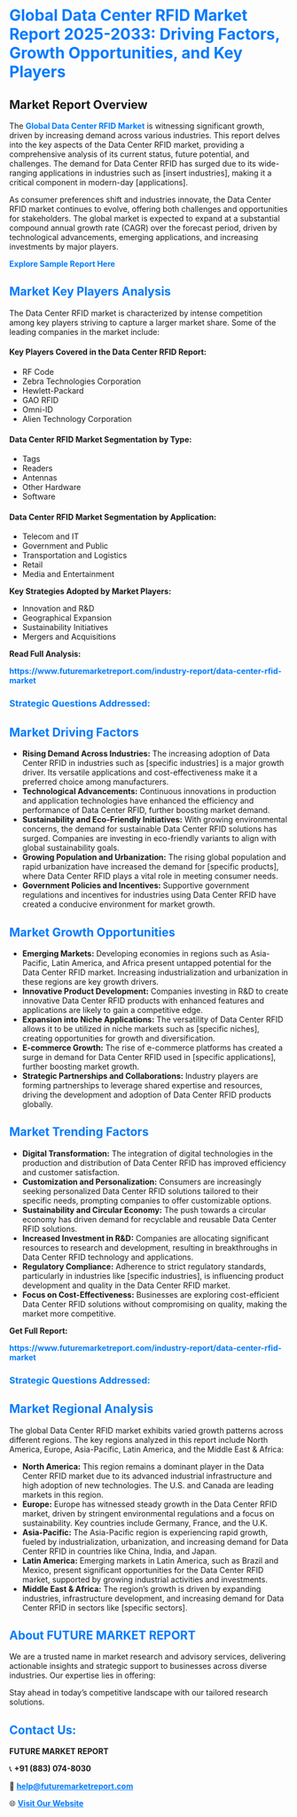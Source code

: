 <h1 style="color: #007BFF;">Global Data Center RFID Market Report 2025-2033: Driving Factors, Growth Opportunities, and Key Players</h1>

<section id="overview">
<h2>Market Report Overview</h2>
<p>The <a href="https://www.futuremarketreport.com/industry-report/data-center-rfid-market" style="color: #007BFF; text-decoration: none;"><strong>Global Data Center RFID Market</strong></a> is witnessing significant growth, driven by increasing demand across various industries. This report delves into the key aspects of the Data Center RFID market, providing a comprehensive analysis of its current status, future potential, and challenges. The demand for Data Center RFID has surged due to its wide-ranging applications in industries such as [insert industries], making it a critical component in modern-day [applications].</p>
<p>As consumer preferences shift and industries innovate, the Data Center RFID market continues to evolve, offering both challenges and opportunities for stakeholders. The global market is expected to expand at a substantial compound annual growth rate (CAGR) over the forecast period, driven by technological advancements, emerging applications, and increasing investments by major players.</p>
</section>

<section id="overview">
<p><a href="https://www.futuremarketreport.com/request-sample/reportId=43191" style="color: #007BFF; text-decoration: none;"><strong>Explore Sample Report Here</strong></a></p>
</section>

<section id="key-players">
<h2 style="color: #007BFF;">Market Key Players Analysis</h2>
<p>The Data Center RFID market is characterized by intense competition among key players striving to capture a larger market share. Some of the leading companies in the market include:</p>
<h4>Key Players Covered in the Data Center RFID Report:</h4>
<ul><li>RF Code</li><li>Zebra Technologies Corporation</li><li>Hewlett-Packard</li><li>GAO RFID</li><li>Omni-ID</li><li>Alien Technology Corporation</li></ul>
<h4>Data Center RFID Market Segmentation by Type:</h4>
<ul><li>Tags</li><li>Readers</li><li>Antennas</li><li>Other Hardware</li><li>Software</li></ul>

<h4>Data Center RFID Market Segmentation by Application:</h4>
<ul><li>Telecom and IT</li><li>Government and Public</li><li>Transportation and Logistics</li><li>Retail</li><li>Media and Entertainment</li></ul>
<p><strong>Key Strategies Adopted by Market Players:</strong></p>
<ul>
<li>Innovation and R&D</li>
<li>Geographical Expansion</li>
<li>Sustainability Initiatives</li>
<li>Mergers and Acquisitions</li>
</ul>
</section>

<section>
<p><strong>Read Full Analysis: </strong></p><a href="https://www.futuremarketreport.com/industry-report/data-center-rfid-market" style="color: #007BFF; text-decoration: none;"><strong>https://www.futuremarketreport.com/industry-report/data-center-rfid-market</strong></a>
<h3 style="color: #007BFF;">Strategic Questions Addressed:</h3>
</section>

<section id="driving-factors">
<h2 style="color: #007BFF;">Market Driving Factors</h2>
<ul>
<li><strong>Rising Demand Across Industries:</strong> The increasing adoption of Data Center RFID in industries such as [specific industries] is a major growth driver. Its versatile applications and cost-effectiveness make it a preferred choice among manufacturers.</li>
<li><strong>Technological Advancements:</strong> Continuous innovations in production and application technologies have enhanced the efficiency and performance of Data Center RFID, further boosting market demand.</li>
<li><strong>Sustainability and Eco-Friendly Initiatives:</strong> With growing environmental concerns, the demand for sustainable Data Center RFID solutions has surged. Companies are investing in eco-friendly variants to align with global sustainability goals.</li>
<li><strong>Growing Population and Urbanization:</strong> The rising global population and rapid urbanization have increased the demand for [specific products], where Data Center RFID plays a vital role in meeting consumer needs.</li>
<li><strong>Government Policies and Incentives:</strong> Supportive government regulations and incentives for industries using Data Center RFID have created a conducive environment for market growth.</li>
</ul>
</section>

<section id="growth-opportunities">
<h2 style="color: #007BFF;">Market Growth Opportunities</h2>
<ul>
<li><strong>Emerging Markets:</strong> Developing economies in regions such as Asia-Pacific, Latin America, and Africa present untapped potential for the Data Center RFID market. Increasing industrialization and urbanization in these regions are key growth drivers.</li>
<li><strong>Innovative Product Development:</strong> Companies investing in R&D to create innovative Data Center RFID products with enhanced features and applications are likely to gain a competitive edge.</li>
<li><strong>Expansion into Niche Applications:</strong> The versatility of Data Center RFID allows it to be utilized in niche markets such as [specific niches], creating opportunities for growth and diversification.</li>
<li><strong>E-commerce Growth:</strong> The rise of e-commerce platforms has created a surge in demand for Data Center RFID used in [specific applications], further boosting market growth.</li>
<li><strong>Strategic Partnerships and Collaborations:</strong> Industry players are forming partnerships to leverage shared expertise and resources, driving the development and adoption of Data Center RFID products globally.</li>
</ul>
</section>

<section id="trending-factors">
<h2 style="color: #007BFF;">Market Trending Factors</h2>
<ul>
<li><strong>Digital Transformation:</strong> The integration of digital technologies in the production and distribution of Data Center RFID has improved efficiency and customer satisfaction.</li>
<li><strong>Customization and Personalization:</strong> Consumers are increasingly seeking personalized Data Center RFID solutions tailored to their specific needs, prompting companies to offer customizable options.</li>
<li><strong>Sustainability and Circular Economy:</strong> The push towards a circular economy has driven demand for recyclable and reusable Data Center RFID solutions.</li>
<li><strong>Increased Investment in R&D:</strong> Companies are allocating significant resources to research and development, resulting in breakthroughs in Data Center RFID technology and applications.</li>
<li><strong>Regulatory Compliance:</strong> Adherence to strict regulatory standards, particularly in industries like [specific industries], is influencing product development and quality in the Data Center RFID market.</li>
<li><strong>Focus on Cost-Effectiveness:</strong> Businesses are exploring cost-efficient Data Center RFID solutions without compromising on quality, making the market more competitive.</li>
</ul>
</section>

<section>
<p><strong>Get Full Report: </strong></p><a href="https://www.futuremarketreport.com/industry-report/data-center-rfid-market" style="color: #007BFF; text-decoration: none;"><strong>https://www.futuremarketreport.com/industry-report/data-center-rfid-market</strong></a>
<h3 style="color: #007BFF;">Strategic Questions Addressed:</h3>
</section>


<section id="regional-analysis">
<h2 style="color: #007BFF;">Market Regional Analysis</h2>
<p>The global Data Center RFID market exhibits varied growth patterns across different regions. The key regions analyzed in this report include North America, Europe, Asia-Pacific, Latin America, and the Middle East & Africa:</p>
<ul>
<li><strong>North America:</strong> This region remains a dominant player in the Data Center RFID market due to its advanced industrial infrastructure and high adoption of new technologies. The U.S. and Canada are leading markets in this region.</li>
<li><strong>Europe:</strong> Europe has witnessed steady growth in the Data Center RFID market, driven by stringent environmental regulations and a focus on sustainability. Key countries include Germany, France, and the U.K.</li>
<li><strong>Asia-Pacific:</strong> The Asia-Pacific region is experiencing rapid growth, fueled by industrialization, urbanization, and increasing demand for Data Center RFID in countries like China, India, and Japan.</li>
<li><strong>Latin America:</strong> Emerging markets in Latin America, such as Brazil and Mexico, present significant opportunities for the Data Center RFID market, supported by growing industrial activities and investments.</li>
<li><strong>Middle East & Africa:</strong> The region’s growth is driven by expanding industries, infrastructure development, and increasing demand for Data Center RFID in sectors like [specific sectors].</li>
</ul>
</section>

<footer>
<h2 style="color: #007BFF;">About FUTURE MARKET REPORT</h2>
<p>We are a trusted name in market research and advisory services, delivering actionable insights and strategic support to businesses across diverse industries. Our expertise lies in offering:</p>

<p>Stay ahead in today’s competitive landscape with our tailored research solutions.</p>

<h2 style="color: #007BFF;">Contact Us:</h2>
<p><strong>FUTURE MARKET REPORT</strong></p>
<p>📞 <strong>+91 (883) 074-8030</strong></p>
<p>📧 <strong><a href="mailto:help@futuremarketreport.com" style="color: #007BFF;">help@futuremarketreport.com</a></strong></p>
<p>🌐 <strong><a href="https://www.futuremarketreport.com/" style="color: #007BFF;">Visit Our Website</a></strong></p>
</footer>